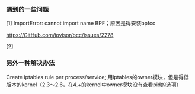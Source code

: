### 遇到的一些问题

[1] ImportError: cannot import name BPF；原因是得安装bpfcc

https://GitHub.com/iovisor/bcc/issues/2278

[2] 





### 另外一种解决办法

Create iptables rule per process/service; 用iptables的owner模块，但是得低版本的kernel（2.3～2.6，在4.+的kernel中owner模块没有查看pid的选项）